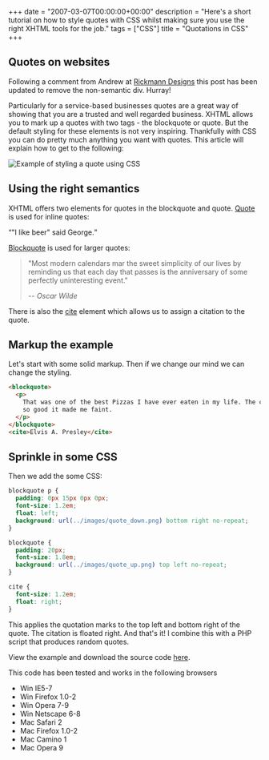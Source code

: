 +++
date = "2007-03-07T00:00:00+00:00"
description = "Here's a short tutorial on how to style quotes with CSS whilst making sure you use the right XHTML tools for the job."
tags = ["CSS"]
title = "Quotations in CSS"
+++

## Quotes on websites

Following a comment from Andrew at [Rickmann Designs][1] this post has been
updated to remove the non-semantic div. Hurray!

Particularly for a service-based businesses quotes are a great way of showing
that you are a trusted and well regarded business. XHTML allows you to mark up a
quotes with two tags - the blockquote or quote. But the default styling for
these elements is not very inspiring. Thankfully with CSS you can do pretty much
anything you want with quotes. This article will explain how to get to the
following:

![Example of styling a quote using CSS][2]

## Using the right semantics

XHTML offers two elements for quotes in the blockquote and quote. [Quote][3] is
used for inline quotes:

<q>"I like beer" said George.</q>

[Blockquote][4] is used for larger quotes:

> "Most modern calendars mar the sweet simplicity of our lives by reminding us
> that each day that passes is the anniversary of some perfectly uninteresting
> event."
>
> -- <cite>Oscar Wilde</cite>

There is also the [cite][5] element which allows us to assign a citation to the
quote.

## Markup the example

Let's start with some solid markup. Then if we change our mind we can change the
styling.

```html
<blockquote>
  <p>
    That was one of the best Pizzas I have ever eaten in my life. The cheese was
    so good it made me faint.
  </p>
</blockquote>
<cite>Elvis A. Presley</cite>
```

## Sprinkle in some CSS

Then we add the some CSS:

```css
blockquote p {
  padding: 0px 15px 0px 0px;
  font-size: 1.2em;
  float: left;
  background: url(../images/quote_down.png) bottom right no-repeat;
}

blockquote {
  padding: 20px;
  font-size: 1.8em;
  background: url(../images/quote_up.png) top left no-repeat;
}

cite {
  font-size: 1.2em;
  float: right;
}
```

This applies the quotation marks to the top left and bottom right of the quote.
The citation is floated right. And that's it! I combine this with a PHP script
that produces random quotes.

View the example and download the source code [here][6].

This code has been tested and works in the following browsers

- Win IE5-7
- Win Firefox 1.0-2
- Win Opera 7-9
- Win Netscape 6-8
- Mac Safari 2
- Mac Firefox 1.0-2
- Mac Camino 1
- Mac Opera 9

[1]: http://www.rickmann-design.co.uk/
[2]: /images/articles/pizza_quote.webp
[3]: http://www.w3.org/TR/html4/struct/text.html#edef-Q
[4]: http://www.w3.org/TR/html4/struct/text.html#edef-BLOCKQUOTE
[5]: http://www.w3.org/TR/html4/struct/text.html#edef-CITE
[6]: /examples/quotations-in-css/
